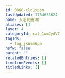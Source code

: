 ```yaml
---
id: 0868-clc1xpsm
lastUpdated: 1754633624
name: 人毛发酱油厂
aliases: []
layer: 4
categoryId: cat_1wmCydV7
tagIds:
  - tag_jKWvm6pa
nsfw: false
parent: ""
relatedEntries: []
timelineEvents: []
titledLinks: []
---
```


